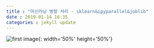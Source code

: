 ```yaml
---
title : "머신러닝 병렬 처리 - sklearn&ipyparallel&joblib"
date : 2019-01-14 16:35
categories : jekyll update
---
```


![first image](https://github.com/muketer/muketer.github.io/blob/master/_posts/images/ipcluster_start.png?raw=true){: width='50%' height='50%'}